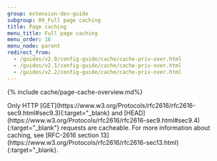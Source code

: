 ```yaml
---
group: extension-dev-guide
subgroup: 09_Full page caching
title: Page caching
menu_title: Full page caching
menu_order: 16
menu_node: parent
redirect_from:
  - /guides/v2.0/config-guide/cache/cache-priv-over.html
  - /guides/v2.1/config-guide/cache/cache-priv-over.html
  - /guides/v2.2/config-guide/cache/cache-priv-over.html
---
```


{% include cache/page-cache-overview.md%}

<div class="bs-callout bs-callout-info" id="info" markdown="1">
Only HTTP [GET](https://www.w3.org/Protocols/rfc2616/rfc2616-sec9.html#sec9.3){:target="&#95;blank} and [HEAD](https://www.w3.org/Protocols/rfc2616/rfc2616-sec9.html#sec9.4){:target="&#95;blank"} requests are cacheable. For more information about caching, see [RFC-2616 section 13](https://www.w3.org/Protocols/rfc2616/rfc2616-sec13.html){:target="&#95;blank}.
</div>

